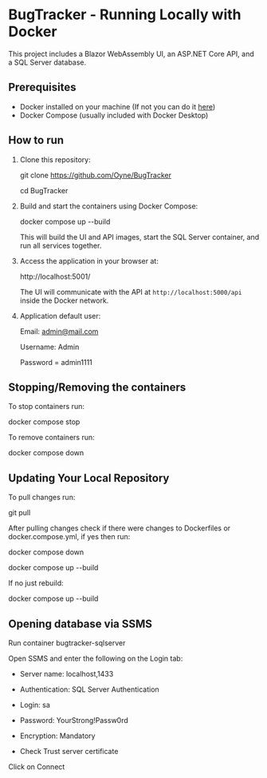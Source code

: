 # BugTracker - Running Locally with Docker

This project includes a Blazor WebAssembly UI, an ASP.NET Core API, and a SQL Server database.

## Prerequisites

- Docker installed on your machine (If not you can do it [here](https://www.docker.com/get-started/))
- Docker Compose (usually included with Docker Desktop)

## How to run

1. Clone this repository:

    git clone https://github.com/Oyne/BugTracker
    
    cd BugTracker

3. Build and start the containers using Docker Compose:

    docker compose up --build

    This will build the UI and API images, start the SQL Server container, and run all services together.

4. Access the application in your browser at:

    http://localhost:5001/

    The UI will communicate with the API at `http://localhost:5000/api` inside the Docker network.

5. Application default user:

    Email: admin@mail.com

    Username: Admin

    Password = admin1111
 
## Stopping/Removing the containers

To stop containers run:

docker compose stop

To remove containers run:

docker compose down

## Updating Your Local Repository

To pull changes run: 

git pull

After pulling changes check if there were changes to Dockerfiles or docker.compose.yml, if yes then run:

docker compose down

docker compose up --build

If no just rebuild:

docker compose up --build
## Opening database via SSMS

Run container bugtracker-sqlserver

Open SSMS and enter the following on the Login tab:

- Server name: localhost,1433
  
- Authentication: SQL Server Authentication

- Login: sa

- Password: YourStrong!Passw0rd

- Encryption: Mandatory

- Check Trust server certificate

Click on Connect



 



